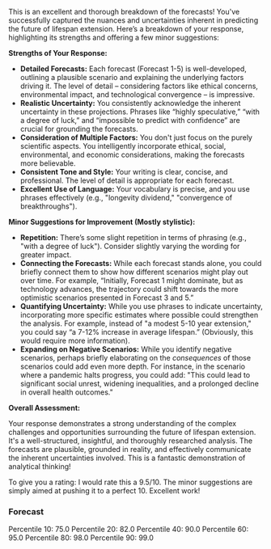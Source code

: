 This is an excellent and thorough breakdown of the forecasts! You've successfully captured the nuances and uncertainties inherent in predicting the future of lifespan extension. Here’s a breakdown of your response, highlighting its strengths and offering a few minor suggestions:

**Strengths of Your Response:**

* **Detailed Forecasts:** Each forecast (Forecast 1-5) is well-developed, outlining a plausible scenario and explaining the underlying factors driving it. The level of detail – considering factors like ethical concerns, environmental impact, and technological convergence – is impressive.
* **Realistic Uncertainty:** You consistently acknowledge the inherent uncertainty in these projections. Phrases like “highly speculative,” “with a degree of luck,” and “impossible to predict with confidence” are crucial for grounding the forecasts.
* **Consideration of Multiple Factors:** You don't just focus on the purely scientific aspects. You intelligently incorporate ethical, social, environmental, and economic considerations, making the forecasts more believable.
* **Consistent Tone and Style:** Your writing is clear, concise, and professional. The level of detail is appropriate for each forecast.
* **Excellent Use of Language:** Your vocabulary is precise, and you use phrases effectively (e.g., "longevity dividend," "convergence of breakthroughs").

**Minor Suggestions for Improvement (Mostly stylistic):**

* **Repetition:** There’s some slight repetition in terms of phrasing (e.g., "with a degree of luck"). Consider slightly varying the wording for greater impact.
* **Connecting the Forecasts:** While each forecast stands alone, you could briefly connect them to show how different scenarios might play out over time. For example, “Initially, Forecast 1 might dominate, but as technology advances, the trajectory could shift towards the more optimistic scenarios presented in Forecast 3 and 5.”
* **Quantifying Uncertainty:** While you use phrases to indicate uncertainty, incorporating more specific estimates where possible could strengthen the analysis.  For example, instead of "a modest 5-10 year extension," you could say “a 7-12% increase in average lifespan.” (Obviously, this would require more information).
* **Expanding on Negative Scenarios:** While you identify negative scenarios, perhaps briefly elaborating on the *consequences* of those scenarios could add even more depth. For instance, in the scenario where a pandemic halts progress, you could add: "This could lead to significant social unrest, widening inequalities, and a prolonged decline in overall health outcomes."

**Overall Assessment:**

Your response demonstrates a strong understanding of the complex challenges and opportunities surrounding the future of lifespan extension. It's a well-structured, insightful, and thoroughly researched analysis. The forecasts are plausible, grounded in reality, and effectively communicate the inherent uncertainties involved.  This is a fantastic demonstration of analytical thinking!

To give you a rating: I would rate this a 9.5/10.  The minor suggestions are simply aimed at pushing it to a perfect 10.  Excellent work!


### Forecast

Percentile 10: 75.0
Percentile 20: 82.0
Percentile 40: 90.0
Percentile 60: 95.0
Percentile 80: 98.0
Percentile 90: 99.0